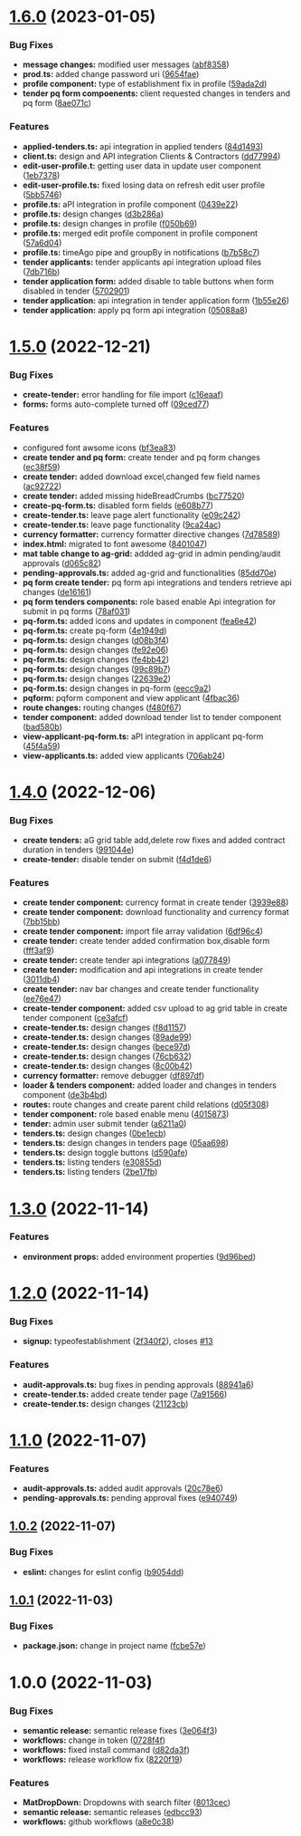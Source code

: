 # [1.6.0](https://github.com/GummadiBuilt/User-Interface/compare/v1.5.0...v1.6.0) (2023-01-05)


### Bug Fixes

* **message changes:** modified user messages ([abf8358](https://github.com/GummadiBuilt/User-Interface/commit/abf8358923bb51973692af6c5b5c24277f6951c0))
* **prod.ts:** added change password uri ([9654fae](https://github.com/GummadiBuilt/User-Interface/commit/9654fae4a4b3448b293f0817c58e524c97c2a66e))
* **profile component:** type of establishment fix in profile ([59ada2d](https://github.com/GummadiBuilt/User-Interface/commit/59ada2d57ee529a5b9134c3e213476522dfb54ef))
* **tender pq form compoenents:** client requested changes in tenders and pq form ([8ae071c](https://github.com/GummadiBuilt/User-Interface/commit/8ae071c057e99377d2881329240c31ae3514e113))


### Features

* **applied-tenders.ts:** api integration in applied tenders ([84d1493](https://github.com/GummadiBuilt/User-Interface/commit/84d1493a2591ffbeaeca505ee930a817b8b7894a))
* **client.ts:** design and API integration Clients & Contractors ([dd77994](https://github.com/GummadiBuilt/User-Interface/commit/dd779940fd8f8867eba7c975c6c32177f9ae05e2))
* **edit-user-profile.t:** getting user data in update user component ([1eb7378](https://github.com/GummadiBuilt/User-Interface/commit/1eb7378660e01ebffb88bd8cdcc7cbcc58041ca2))
* **edit-user-profile.ts:** fixed losing data on refresh edit user profile ([5bb5746](https://github.com/GummadiBuilt/User-Interface/commit/5bb5746bb0b4bb91b829276f025072e74ab1cc76))
* **profile.ts:** aPI integration in profile component ([0439e22](https://github.com/GummadiBuilt/User-Interface/commit/0439e22e1b30b635897d19b324b3cb17a6a5e698))
* **profile.ts:** design changes ([d3b286a](https://github.com/GummadiBuilt/User-Interface/commit/d3b286a3969b910b97ee1f77642335290f00a138))
* **profile.ts:** design changes in profile ([f050b69](https://github.com/GummadiBuilt/User-Interface/commit/f050b693587fed3f789ef3082f8bb4c4b9e6aebc))
* **profile.ts:** merged edit profile component in profile component ([57a6d04](https://github.com/GummadiBuilt/User-Interface/commit/57a6d0446a01b00d8f0c50f320a6e5a68cbcc81e))
* **profile.ts:** timeAgo pipe and groupBy in notifications ([b7b58c7](https://github.com/GummadiBuilt/User-Interface/commit/b7b58c77637d30e8e72c7ce2428379c96a12f355))
* **tender applicants:** tender applicants api integration upload files ([7db716b](https://github.com/GummadiBuilt/User-Interface/commit/7db716bb0936df6e4fb507aebc5962cc4d49a861))
* **tender application form:** added disable to table buttons when form disabled in tender ([5702901](https://github.com/GummadiBuilt/User-Interface/commit/5702901b71f19f22826ca45671a5566008ef82af))
* **tender application:** api integration in tender application form ([1b55e26](https://github.com/GummadiBuilt/User-Interface/commit/1b55e26b81365ce3b146ff19048762e5460fa817))
* **tender application:** apply pq form api integration ([05088a8](https://github.com/GummadiBuilt/User-Interface/commit/05088a85fdc971f5707f391bd37c4b81f8cd8fdc))

# [1.5.0](https://github.com/GummadiBuilt/User-Interface/compare/v1.4.0...v1.5.0) (2022-12-21)


### Bug Fixes

* **create-tender:** error handling for file import ([c16eaaf](https://github.com/GummadiBuilt/User-Interface/commit/c16eaaff4fc9148e159fb639f53e4975fe7e8243))
* **forms:** forms auto-complete turned off ([09ced77](https://github.com/GummadiBuilt/User-Interface/commit/09ced774baa74ecdcc76a8136ba985e1abf28c1f))


### Features

* configured font awsome icons ([bf3ea83](https://github.com/GummadiBuilt/User-Interface/commit/bf3ea83a460a2063354e57f4f3698e4787ca2492))
* **create tender and pq form:** create tender and pq form changes ([ec38f59](https://github.com/GummadiBuilt/User-Interface/commit/ec38f59ac38c545782086cbd18f881c82e709313))
* **create tender:** added download excel,changed few field names ([ac92722](https://github.com/GummadiBuilt/User-Interface/commit/ac92722ba9da56e5fbfc3701229eed12a09266ec))
* **create tender:** added missing hideBreadCrumbs ([bc77520](https://github.com/GummadiBuilt/User-Interface/commit/bc775201cb977deecfd3f2beb8b98065668a5b6a))
* **create-pq-form.ts:** disabled form fields ([e608b77](https://github.com/GummadiBuilt/User-Interface/commit/e608b777592d0b098a0b01f230012260ea1763f4))
* **create-tender.ts:** leave page alert functionality ([e09c242](https://github.com/GummadiBuilt/User-Interface/commit/e09c242460685c529c13511fd3d1a7bd81ffe644))
* **create-tender.ts:** leave page functionality ([9ca24ac](https://github.com/GummadiBuilt/User-Interface/commit/9ca24acbb49ea9611401dc2053509dec27fd518d))
* **currency formatter:** currency formatter directive changes ([7d78589](https://github.com/GummadiBuilt/User-Interface/commit/7d78589a0e823e7737ab5ee2e9dfac4c5452d430))
* **index.html:** migrated to font awesome ([8401047](https://github.com/GummadiBuilt/User-Interface/commit/84010475e0e85f63e223615873936f70219b0044))
* **mat table change to ag-grid:** addded ag-grid in admin pending/audit approvals ([d065c82](https://github.com/GummadiBuilt/User-Interface/commit/d065c820b7a1fa150479fbe74539d3618b45a80d))
* **pending-approvals.ts:** added ag-grid and functionalities ([85dd70e](https://github.com/GummadiBuilt/User-Interface/commit/85dd70e874b2fd85c6fd3349154c5274b7105dba))
* **pq form create tender:** pq form api integrations and tenders retrieve api changes ([de16161](https://github.com/GummadiBuilt/User-Interface/commit/de161614e2035937a84999329da3a2158ab3f871))
* **pq form tenders components:** role based enable Api integration for submit in pq forms ([78af031](https://github.com/GummadiBuilt/User-Interface/commit/78af031fd1ab1153d2ac7bd0b991d99f5cc79e64))
* **pq-form.ts:** added icons and updates in component ([fea6e42](https://github.com/GummadiBuilt/User-Interface/commit/fea6e42bf26f8f8d0deef4b3f16750febe2efe8d))
* **pq-form.ts:** create pq-form ([4e1949d](https://github.com/GummadiBuilt/User-Interface/commit/4e1949de5f43f7268605617ab954447424835e2a))
* **pq-form.ts:** design changes ([d08b3f4](https://github.com/GummadiBuilt/User-Interface/commit/d08b3f4c82289007bd7472c00a04cd853e99831d))
* **pq-form.ts:** design changes ([fe92e06](https://github.com/GummadiBuilt/User-Interface/commit/fe92e068716dfc0db69ed0bb6071bcbb4784f118))
* **pq-form.ts:** design changes ([fe4bb42](https://github.com/GummadiBuilt/User-Interface/commit/fe4bb42f000d23fbe1e9bd3cc74a5a8840836f39))
* **pq-form.ts:** design changes ([99c89b7](https://github.com/GummadiBuilt/User-Interface/commit/99c89b750cc9a932b83a042409217d6d4ce35e3e))
* **pq-form.ts:** design changes ([22639e2](https://github.com/GummadiBuilt/User-Interface/commit/22639e25a7c32775d46a2bfdaa4c87dd7fc47320))
* **pq-form.ts:** design changes in pq-form ([eecc9a2](https://github.com/GummadiBuilt/User-Interface/commit/eecc9a2eceb04ff60aea65e840ae06ba8e224eb6))
* **pqform:** pqform component and view applicant ([4fbac36](https://github.com/GummadiBuilt/User-Interface/commit/4fbac36cf24305175d5fdeb47bc1dfc44a2b8c9d))
* **route changes:** routing changes ([f480f67](https://github.com/GummadiBuilt/User-Interface/commit/f480f67ea2b61e405eebe86cb0d4365f52c5c1fc))
* **tender component:** added download tender list to tender component ([bad580b](https://github.com/GummadiBuilt/User-Interface/commit/bad580b5060384957dbca8c653ef5967337c249b))
* **view-applicant-pq-form.ts:** aPI integration in applicant pq-form ([45f4a59](https://github.com/GummadiBuilt/User-Interface/commit/45f4a59052c446a7ba35e35898db9d6ef04388f6))
* **view-applicants.ts:** added view applicants ([706ab24](https://github.com/GummadiBuilt/User-Interface/commit/706ab244e3e465f7e132d4b2e74c0eacc2ee3554))

# [1.4.0](https://github.com/GummadiBuilt/User-Interface/compare/v1.3.0...v1.4.0) (2022-12-06)


### Bug Fixes

* **create tenders:** aG grid table add,delete row fixes and added contract duration in tenders ([991044e](https://github.com/GummadiBuilt/User-Interface/commit/991044e5c26aa20f6a65a233e7f8594746b79891))
* **create-tender:** disable tender on submit ([f4d1de6](https://github.com/GummadiBuilt/User-Interface/commit/f4d1de66f839ac2774850fa4597637979a87ece3))


### Features

* **create tender component:** currency format in create tender ([3939e88](https://github.com/GummadiBuilt/User-Interface/commit/3939e8805cfd49519a38b02cda1c582e757216bf))
* **create tender component:** download functionality and currency format ([7bb15bb](https://github.com/GummadiBuilt/User-Interface/commit/7bb15bb89f3f37514d132194cc937334939a951d))
* **create tender component:** import file array validation ([6df96c4](https://github.com/GummadiBuilt/User-Interface/commit/6df96c4c88957f4f6c4b7de14fa7cb617f49f7c4))
* **create tender:** create tender added confirmation box,disable form ([fff3af9](https://github.com/GummadiBuilt/User-Interface/commit/fff3af9dd98c6712974acb6cf24b052dc3cacd3f))
* **create tender:** create tender api integrations ([a077849](https://github.com/GummadiBuilt/User-Interface/commit/a077849d32e66a0be88a156662b9470beae80afd))
* **create tender:** modification and api integrations in create tender ([3011db4](https://github.com/GummadiBuilt/User-Interface/commit/3011db4d1359ed7e275a506ecb6541b924cd8c87))
* **create tender:** nav bar changes and create tender functionality ([ee76e47](https://github.com/GummadiBuilt/User-Interface/commit/ee76e475f860e50a60ac1e9ae767da7b6af2bb0c))
* **create-tender component:** added csv upload to ag grid table in create tender component ([ce3afcf](https://github.com/GummadiBuilt/User-Interface/commit/ce3afcf29bfdbf3c40e2abd24719211c6a6482ce))
* **create-tender.ts:** design changes ([f8d1157](https://github.com/GummadiBuilt/User-Interface/commit/f8d1157c10d68a00912ee7baf31966b7a790c16f))
* **create-tender.ts:** design changes ([89ade99](https://github.com/GummadiBuilt/User-Interface/commit/89ade9986c9d962d2c4b5e5e03aded331b365c16))
* **create-tender.ts:** design changes ([bece97d](https://github.com/GummadiBuilt/User-Interface/commit/bece97dd277a0c6f30ea0732ebdcdd3dcb198aa2))
* **create-tender.ts:** design changes ([76cb632](https://github.com/GummadiBuilt/User-Interface/commit/76cb63224a5ac4f797eb70d1454e8e5d01d8e260))
* **create-tender.ts:** design changes ([8c00b42](https://github.com/GummadiBuilt/User-Interface/commit/8c00b42bcb45b4470f040738c2ab12ec9714e6b8))
* **currency formatter:** remove debugger ([df897df](https://github.com/GummadiBuilt/User-Interface/commit/df897df5cfc79f96f6eb2307235741ffa61e5405))
* **loader & tenders component:** added loader and changes in tenders component ([de3b4bd](https://github.com/GummadiBuilt/User-Interface/commit/de3b4bd1fee172f74e5293128e96e2ac01a7a6e5))
* **routes:** route changes and create parent child relations ([d05f308](https://github.com/GummadiBuilt/User-Interface/commit/d05f3085c5c1f98fe2033f98b042ede5995a307b))
* **tender component:** role based enable menu ([4015873](https://github.com/GummadiBuilt/User-Interface/commit/4015873ab26061c732e126c235c8b800db97f65a))
* **tender:** admin user submit tender ([a6211a0](https://github.com/GummadiBuilt/User-Interface/commit/a6211a02d2c00a3454ea940dff4428f22830c5db))
* **tenders.ts:** design changes ([0be1ecb](https://github.com/GummadiBuilt/User-Interface/commit/0be1ecbc9068507ff87764c3ffe802bb9c65c928))
* **tenders.ts:** design changes in tenders page ([05aa698](https://github.com/GummadiBuilt/User-Interface/commit/05aa698c3458eb079b2af25af95784faa0670514))
* **tenders.ts:** design toggle buttons ([d590afe](https://github.com/GummadiBuilt/User-Interface/commit/d590afe8be025e501dba7d9e99cbe537f9a04d5c))
* **tenders.ts:** listing tenders ([e30855d](https://github.com/GummadiBuilt/User-Interface/commit/e30855d3c4641754669977b38b9287cd8ee718cd))
* **tenders.ts:** listing tenders ([2be17fb](https://github.com/GummadiBuilt/User-Interface/commit/2be17fb5586fdb1056712d3e07d02059c4501fdb))

# [1.3.0](https://github.com/GummadiBuilt/User-Interface/compare/v1.2.0...v1.3.0) (2022-11-14)


### Features

* **environment props:** added environment properties ([9d96bed](https://github.com/GummadiBuilt/User-Interface/commit/9d96bedcc9b4d3e878e7b7fa59f862702a27c435))

# [1.2.0](https://github.com/GummadiBuilt/User-Interface/compare/v1.1.0...v1.2.0) (2022-11-14)


### Bug Fixes

* **signup:** typeofestablishment ([2f340f2](https://github.com/GummadiBuilt/User-Interface/commit/2f340f24f82ef896469401c196345295e5748823)), closes [#13](https://github.com/GummadiBuilt/User-Interface/issues/13)


### Features

* **audit-approvals.ts:** bug fixes in pending approvals ([88941a6](https://github.com/GummadiBuilt/User-Interface/commit/88941a62128085f41d6319f1684acbbffc1f830e))
* **create-tender.ts:** added create tender page ([7a91566](https://github.com/GummadiBuilt/User-Interface/commit/7a91566508761f8cb12a1eef879bc299621bd8f1))
* **create-tender.ts:** design changes ([21123cb](https://github.com/GummadiBuilt/User-Interface/commit/21123cb339dfb51080dbe7d24b97da41893aa066))

# [1.1.0](https://github.com/GummadiBuilt/User-Interface/compare/v1.0.2...v1.1.0) (2022-11-07)


### Features

* **audit-approvals.ts:** added audit approvals ([20c78e6](https://github.com/GummadiBuilt/User-Interface/commit/20c78e663b6b61759e702e2df6511cccc4353e3a))
* **pending-approvals.ts:** pending approval fixes ([e940749](https://github.com/GummadiBuilt/User-Interface/commit/e94074970a0b6c715e4fe576bbe4c22dbe874942))

## [1.0.2](https://github.com/GummadiBuilt/User-Interface/compare/v1.0.1...v1.0.2) (2022-11-07)


### Bug Fixes

* **eslint:** changes for eslint config ([b9054dd](https://github.com/GummadiBuilt/User-Interface/commit/b9054ddb6ab060740fa1331319617cde774bc7be))

## [1.0.1](https://github.com/GummadiBuilt/User-Interface/compare/v1.0.0...v1.0.1) (2022-11-03)


### Bug Fixes

* **package.json:** change in project name ([fcbe57e](https://github.com/GummadiBuilt/User-Interface/commit/fcbe57e7d33f9039bf3f339dc87426f1ae204071))

# 1.0.0 (2022-11-03)


### Bug Fixes

* **semantic release:** semantic release fixes ([3e064f3](https://github.com/GummadiBuilt/User-Interface/commit/3e064f3d3a21d74212c848a871f80d2b1a6d9055))
* **workflows:** change in token ([0728f4f](https://github.com/GummadiBuilt/User-Interface/commit/0728f4fed9f8a793a0790bab5ad1d4733dd5c813))
* **workflows:** fixed install command ([d82da3f](https://github.com/GummadiBuilt/User-Interface/commit/d82da3f3185ee1eaacff50eb21e2a4c38bd61fcd))
* **workflows:** release workflow fix ([8220f19](https://github.com/GummadiBuilt/User-Interface/commit/8220f192b9810ae1811e04f550e468ff7e044207))


### Features

* **MatDropDown:** Dropdowns with search filter ([8013cec](https://github.com/GummadiBuilt/User-Interface/commit/8013cec342af44145039f14f4128fa539b063713))
* **semantic release:** semantic releases ([edbcc93](https://github.com/GummadiBuilt/User-Interface/commit/edbcc93336803ff4bea0812e7d73870bc090c7c4))
* **workflows:** github workflows ([a8e0c38](https://github.com/GummadiBuilt/User-Interface/commit/a8e0c38079a10773303c3823bfb2d83ab5971af0))
